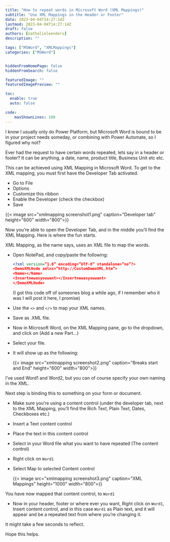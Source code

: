 ```yaml
---
title: "How to repeat words in Microsoft Word (XML Mappings)"
subtitle: "Use XML Mappings in the Header or Footer"
date: 2023-04-04T14:27:14Z
lastmod: 2023-04-04T14:27:14Z
draft: false
authors: [nathalieleenders]
description: ""

tags: ["MSWord", "XMLMappings"]
categories: ["MSWord"]


hiddenFromHomePage: false
hiddenFromSearch: false

featuredImage: ""
featuredImagePreview: ""

toc:
  enable: true
  auto: false

code:
    maxShownLines: 100
---
```


I know I usually only do Power Platform, but Microsoft Word is bound to be in your project needs someday, or combining with Power Automate, so I figured why not?

Ever had the request to have certain words repeated, lets say in a header or footer?
It can be anything, a date, name, product title, Business Unit etc etc.

This can be achieved using XML Mapping in Microsoft Word.
To get to the XML mapping, you must first have the Developer Tab activated.

- Go to File
- Options
- Customize this ribbon
- Enable the Developer (check the checkbox)
- Save

{{< image src="xmlmapping screenshot1.png" caption="Developer tab" height="600" width="800">}}

Now you’re able to open the Developer Tab, and in the middle you’ll find the XML Mapping.
Here is where the fun starts.

XML Mapping, as the name says, uses an XML file to map the words.

- Open NotePad, and copy/paste the following:

  ```xml
  <?xml version=”1.0” encoding=”UTF-8” standalone=”no”?>
  <DemoXMLNode xmlns=”http://CustomDemoXML.htm”>
  <Name></Name>
  <Insertnewasyouwant></Insertnewasyouwant>
  </DemoXMLNode>
  ```

  (I got this code off of someones blog a while ago, if I remember who it was I will post it here, I promise)

- Use the `<>` and `</>` to map your XML names.
- Save as .XML file.
- Now in Microsoft Word, on the XML Mapping pane, go to the dropdown, and click on (Add a new Part…)
- Select your file.
- It will show up as the following:

  {{< image src="xmlmapping screenshot2.png" caption="Breaks start and End" height="600" width="800">}}

I’ve used Word1 and Word2, but you can of course specify your own naming in the XML.

Next step is binding this to something on your form or document.

- Make sure you’re using a content control (under the developer tab, next to the XML Mapping, you’ll find the Rich Text, Plain Text, Dates, Checkboxes etc.)
- Insert a Text content control
- Place the text in this content control
- Select in your Word file what you want to have repeated (The content control)
- Right click on `Word1`
- Select Map to selected Content control

  {{< image src="xmlmapping screenshot3.png" caption="XML Mappings" height="1000" width="800">}}

You have now mapped that content control, to `Word1`

- Now in your header, footer or where ever you want, Right click on `Word1`, Insert content control, and in this case `Word1` as Plain text, and it will appear and be a repeated text from where you’re changing it.

It might take a few seconds to reflect.

Hope this helps.
